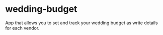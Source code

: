# wedding-budget
App that allows you to set and track your wedding budget as write details for each vendor.
